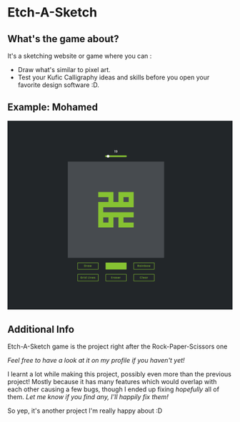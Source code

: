 # Etch-A-Sketch
## What's the game about?
It's a sketching website or game where you can :
- Draw what's similar to pixel art.
- Test your Kufic Calligraphy ideas and skills before you open your favorite design software :D.
## Example: Mohamed
![Kufic Calligraphy](./kuficExample.png)

## Additional Info
Etch-A-Sketch game is the project right after the Rock-Paper-Scissors one

*Feel free to have a look at it on my profile if you haven't yet!*

I learnt a lot while making this project, possibly even more than the previous project! Mostly because it has many features which would overlap with each other causing a few bugs, though I ended up fixing *hopefully* all of them.
*Let me know if you find any, I'll happily fix them!*

So yep, it's another project I'm really happy about :D